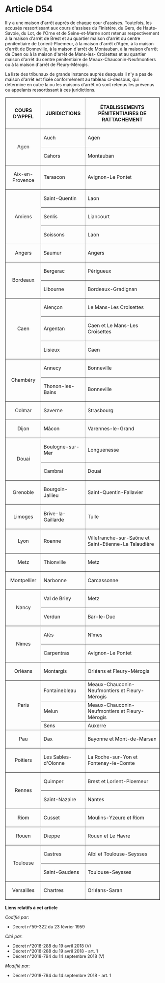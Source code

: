# Article D54

Il y a une maison d'arrêt auprès de chaque cour d'assises. Toutefois, les accusés ressortissant aux cours d'assises du
Finistère, du Gers, de Haute-Savoie, du Lot, de l'Orne et de Seine-et-Marne sont retenus respectivement à la maison d'arrêt
de Brest et au quartier maison d'arrêt du centre pénitentiaire de Lorient-Ploemeur, à la maison d'arrêt d'Agen, à la maison
d'arrêt de Bonneville, à la maison d'arrêt de Montauban, à la maison d'arrêt de Caen ou à la maison d'arrêt de Mans-les-
Croisettes et au quartier maison d'arrêt du centre pénitentiaire de Meaux-Chauconin-Neufmontiers ou à la maison d'arrêt de
Fleury-Mérogis.

La liste des tribunaux de grande instance auprès desquels il n'y a pas de maison d'arrêt est fixée conformément au tableau
ci-dessous, qui détermine en outre la ou les maisons d'arrêt où sont retenus les prévenus ou appelants ressortissant à ces
juridictions.

<table border="1">
  <tbody>
    <tr>
      <th>

COURS D'APPEL</th>
      <th>

JURIDICTIONS</th>
      <th>

ÉTABLISSEMENTS PÉNITENTIAIRES DE RATTACHEMENT</th>
    </tr>
    <tr>
      <td align="center" rowspan="2">

Agen</td>
      <td align="left">

Auch</td>
      <td align="left">

Agen</td>
    </tr>
    <tr>
      <td align="left">

Cahors</td>
      <td align="left">

Montauban</td>
    </tr>
    <tr>
      <td align="center">

Aix-en-Provence</td>
      <td align="left">

Tarascon</td>
      <td align="left">

Avignon-Le Pontet</td>
    </tr>
    <tr>
      <td align="center" rowspan="3">

Amiens</td>
      <td align="left">

Saint-Quentin</td>
      <td align="left">

Laon</td>
    </tr>
    <tr>
      <td align="left">

Senlis</td>
      <td align="left">

Liancourt</td>
    </tr>
    <tr>
      <td align="left">

Soissons</td>
      <td align="left">

Laon</td>
    </tr>
    <tr>
      <td align="center">

Angers</td>
      <td align="left">

Saumur</td>
      <td align="left">

Angers</td>
    </tr>
    <tr>
      <td align="center" rowspan="2">

Bordeaux</td>
      <td align="left">

Bergerac</td>
      <td align="left">

Périgueux</td>
    </tr>
    <tr>
      <td align="left">

Libourne</td>
      <td align="left">

Bordeaux-Gradignan</td>
    </tr>
    <tr>
      <td align="center" rowspan="3">

Caen</td>
      <td align="left">

Alençon</td>
      <td align="left">

Le Mans-Les Croisettes</td>
    </tr>
    <tr>
      <td align="left">

Argentan</td>
      <td align="left">

Caen et Le Mans-Les Croisettes</td>
    </tr>
    <tr>
      <td align="left">

Lisieux</td>
      <td align="left">

Caen</td>
    </tr>
    <tr>
      <td rowspan="2" align="center">

Chambéry</td>
      <td align="left">

Annecy</td>
      <td align="left">

Bonneville</td>
    </tr>
    <tr>
      <td align="left">

Thonon-les-Bains</td>
      <td align="left">

Bonneville</td>
    </tr>
    <tr>
      <td align="center">

Colmar</td>
      <td align="left">

Saverne</td>
      <td align="left">

Strasbourg</td>
    </tr>
    <tr>
      <td align="center">

Dijon</td>
      <td align="left">

Mâcon</td>
      <td align="left">

Varennes-le-Grand</td>
    </tr>
    <tr>
      <td rowspan="2" align="center">

Douai</td>
      <td align="left">

Boulogne-sur-Mer</td>
      <td align="left">

Longuenesse</td>
    </tr>
    <tr>
      <td align="left">

Cambrai</td>
      <td align="left">

Douai</td>
    </tr>
    <tr>
      <td align="center">

Grenoble</td>
      <td align="left">

Bourgoin-Jallieu</td>
      <td align="left">

Saint-Quentin-Fallavier</td>
    </tr>
    <tr>
      <td align="center">

Limoges</td>
      <td align="left">

Brive-la-Gaillarde</td>
      <td align="left">

Tulle</td>
    </tr>
    <tr>
      <td align="center">

Lyon</td>
      <td align="left">

Roanne</td>
      <td align="left">

Villefranche-sur-Saône et Saint-Etienne-La Talaudière</td>
    </tr>
    <tr>
      <td align="center">

Metz</td>
      <td align="left">

Thionville</td>
      <td align="left">

Metz</td>
    </tr>
    <tr>
      <td align="center">

Montpellier</td>
      <td align="left">

Narbonne</td>
      <td align="left">

Carcassonne</td>
    </tr>
    <tr>
      <td rowspan="2" align="center">

Nancy</td>
      <td align="left">

Val de Briey</td>
      <td align="left">

Metz</td>
    </tr>
    <tr>
      <td align="left">

Verdun</td>
      <td align="left">

Bar-le-Duc</td>
    </tr>
    <tr>
      <td align="center" rowspan="2">

Nîmes</td>
      <td align="left">

Alès</td>
      <td align="left">

Nîmes</td>
    </tr>
    <tr>
      <td align="left">

Carpentras</td>
      <td align="left">

Avignon-Le Pontet</td>
    </tr>
    <tr>
      <td align="center">

Orléans</td>
      <td align="left">

Montargis</td>
      <td align="left">

Orléans et Fleury-Mérogis</td>
    </tr>
    <tr>
      <td align="center" rowspan="3">Paris</td>
      <td align="left">Fontainebleau</td>
      <td>Meaux-Chauconin-Neufmontiers et Fleury-Mérogis</td>
    </tr>
    <tr>
      <td>Melun</td>
      <td>Meaux-Chauconin-Neufmontiers et Fleury-Mérogis</td>
    </tr>
    <tr>
      <td>Sens</td>
      <td align="left">Auxerre</td>
    </tr>
    <tr>
      <td align="center">

Pau</td>
      <td align="left">

Dax</td>
      <td align="left">

Bayonne et Mont-de-Marsan</td>
    </tr>
    <tr>
      <td align="center">

Poitiers</td>
      <td align="left">

Les Sables-d'Olonne</td>
      <td align="left">

La Roche-sur-Yon et Fontenay-le-Comte</td>
    </tr>
    <tr>
      <td rowspan="2" align="center">

Rennes</td>
      <td align="left">

Quimper</td>
      <td align="left">

Brest et Lorient-Ploemeur</td>
    </tr>
    <tr>
      <td align="left">

Saint-Nazaire</td>
      <td align="left">

Nantes</td>
    </tr>
    <tr>
      <td align="center">

Riom</td>
      <td align="left">

Cusset</td>
      <td align="left">

Moulins-Yzeure et Riom</td>
    </tr>
    <tr>
      <td align="center">

Rouen</td>
      <td align="left">

Dieppe</td>
      <td align="left">

Rouen et Le Havre</td>
    </tr>
    <tr>
      <td rowspan="2" align="center">

Toulouse</td>
      <td align="left">

Castres</td>
      <td align="left">

Albi et Toulouse-Seysses</td>
    </tr>
    <tr>
      <td align="left">

Saint-Gaudens</td>
      <td align="left">

Toulouse-Seysses</td>
    </tr>
    <tr>
      <td align="center">

Versailles</td>
      <td align="left">

Chartres</td>
      <td align="left">

Orléans-Saran</td>
    </tr>
  </tbody>
</table>

**Liens relatifs à cet article**

_Codifié par_:

  - Décret n°59-322 du 23 février 1959

_Cité par_:

  - Décret n°2018-288 du 19 avril 2018 (V)
  - Décret n°2018-288 du 19 avril 2018 - art. 1
  - Décret n°2018-794 du 14 septembre 2018 (V)

_Modifié par_:

  - Décret n°2018-794 du 14 septembre 2018 - art. 1
